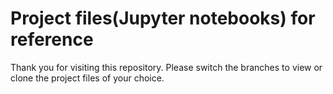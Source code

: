 # Project files(Jupyter notebooks) for reference

Thank you for visiting this repository.
Please switch the branches to view or clone the project files of your choice. 

